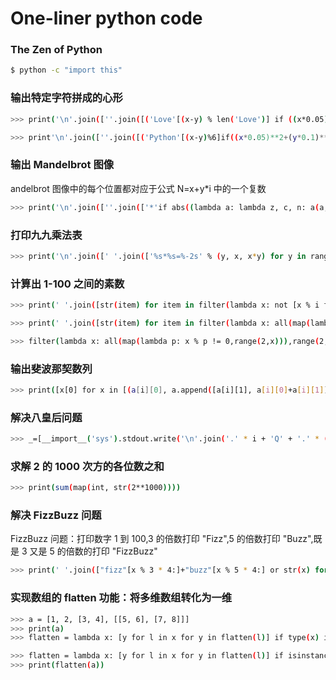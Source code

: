 # One-liner python code

### The Zen of Python
```bash
$ python -c "import this"
```

### 输出特定字符拼成的心形
```bash
>>> print('\n'.join([''.join([('Love'[(x-y) % len('Love')] if ((x*0.05)**2+(y*0.1)**2-1)**3-(x*0.05)**2*(y*0.1)**3 <= 0 else ' ') for x in range(-30, 30)]) for y in range(30, -30, -1)]))

>>> print'\n'.join([''.join([('Python'[(x-y)%6]if((x*0.05)**2+(y*0.1)**2-1)**3-(x*0.05)**2*(y*0.1)**3<=0 else' ')for x in range(-30,30)])for y in range(15,-15,-1)])
```
### 输出 Mandelbrot 图像
andelbrot 图像中的每个位置都对应于公式 N=x+y*i 中的一个复数
```bash
>>> print('\n'.join([''.join(['*'if abs((lambda a: lambda z, c, n: a(a, z, c, n))(lambda s, z, c, n: z if n == 0 else s(s, z*z+c, c, n-1))(0, 0.02*x+0.05j*y, 40)) < 2 else ' ' for x in range(-80, 20)]) for y in range(-20, 20)]))
```
### 打印九九乘法表
```bash
>>> print('\n'.join([' '.join(['%s*%s=%-2s' % (y, x, x*y) for y in range(1, x+1)]) for x in range(1, 10)]))
```
### 计算出 1-100 之间的素数
```bash
>>> print(' '.join([str(item) for item in filter(lambda x: not [x % i for i in range(2, x) if x % i == 0], range(2, 101))]))

>>> print(' '.join([str(item) for item in filter(lambda x: all(map(lambda p: x % p != 0, range(2, x))), range(2, 101))]))

>>> filter(lambda x: all(map(lambda p: x % p != 0,range(2,x))),range(2,n))
```
### 输出斐波那契数列
```bash
>>> print([x[0] for x in [(a[i][0], a.append([a[i][1], a[i][0]+a[i][1]])) for a in ([[1, 1]], ) for i in range(30)]])
```
### 解决八皇后问题
```bash
>>> _=[__import__('sys').stdout.write('\n'.join('.' * i + 'Q' + '.' * (8-i-1) for i in vec) + "\n========\n") for vec in __import__('itertools').permutations(range(8)) if 8 == len(set(vec[i]+i for i in range(8))) == len(set(vec[i]-i for i in range(8)))]
```
### 求解 2 的 1000 次方的各位数之和
```bash
>>> print(sum(map(int, str(2**1000))))
```
### 解决 FizzBuzz 问题
FizzBuzz 问题：打印数字 1 到 100,3 的倍数打印 "Fizz",5 的倍数打印 "Buzz",既是 3 又是 5 的倍数的打印 "FizzBuzz"
```bash
>>> print(' '.join(["fizz"[x % 3 * 4:]+"buzz"[x % 5 * 4:] or str(x) for x in range(1, 101)]))
```
### 实现数组的 flatten 功能：将多维数组转化为一维
```bash
>>> a = [1, 2, [3, 4], [[5, 6], [7, 8]]]
>>> print(a)
>>> flatten = lambda x: [y for l in x for y in flatten(l)] if type(x) is list else [x]

>>> flatten = lambda x: [y for l in x for y in flatten(l)] if isinstance(x,list) else [x]
>>> print(flatten(a))
```
